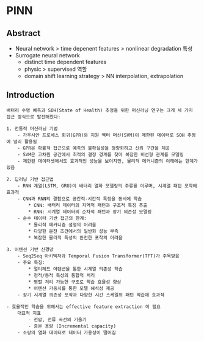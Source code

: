 # PINN

## Abstract
- Neural network > time depenent features > nonlinear degradation 특성
- Surrogate neural network
    - distinct time dependent features
    - physic > supervised 역할
    - domain shift learning strategy > NN interpolation, extrapolation

## Introduction
    배터리 수명 예측과 SOH(State of Health) 추정을 위한 머신러닝 연구는 크게 세 가지 접근 방식으로 발전해왔다:

    1. 전통적 머신러닝 기법
        - 가우시안 프로세스 회귀(GPR)와 지원 벡터 머신(SVM)이 제한된 데이터로 SOH 추정에 널리 활용됨
        - GPR은 확률적 접근으로 예측의 불확실성을 정량화하고 신뢰 구간을 제공
        - SVM은 고차원 공간에서 최적의 결정 경계를 찾아 복잡한 비선형 관계를 모델링
        - 제한된 데이터셋에서도 효과적인 성능을 보이지만, 물리적 메커니즘의 이해에는 한계가 있음

    2. 딥러닝 기반 접근법
        - RNN 계열(LSTM, GRU)이 배터리 열화 모델링의 주류를 이루며, 시계열 패턴 포착에 효과적
        - CNN과 RNN의 결합으로 공간적-시간적 특징을 동시에 학습
            * CNN: 배터리 데이터의 지역적 패턴과 구조적 특징 추출
            * RNN: 시계열 데이터의 순차적 패턴과 장기 의존성 모델링
        - 순수 데이터 기반 접근의 한계:
            * 물리적 메커니즘 설명의 어려움
            * 다양한 운전 조건에서의 일반화 성능 부족
            * 복잡한 물리적 특성의 완전한 포착의 어려움

    3. 어텐션 기반 신경망
        - Seq2Seq 아키텍처와 Temporal Fusion Transformer(TFT)가 주목받음
        - 주요 특징:
            * 멀티헤드 어텐션을 통한 시계열 의존성 학습
            * 정적/동적 특성의 통합적 처리
            * 병렬 처리 가능한 구조로 학습 효율성 향상
            * 어텐션 가중치를 통한 모델 해석성 제공
        - 장기 시계열 의존성 포착과 다양한 시간 스케일의 패턴 학습에 효과적

    - 효율적인 학습을 위해서는 effective feature extraction 이 필요
        대표적 지표
            - 전압, 전류 곡선의 기울기
            - 증분 용량 (Incremental capacity)
        - 소량의 열화 데이터로 데이터 가용성이 떨어짐


    